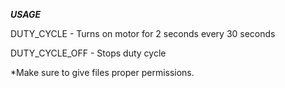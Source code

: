 ***USAGE***

DUTY_CYCLE - Turns on motor for 2 seconds every 30 seconds


DUTY_CYCLE_OFF - Stops duty cycle


*Make sure to give files proper permissions. 
